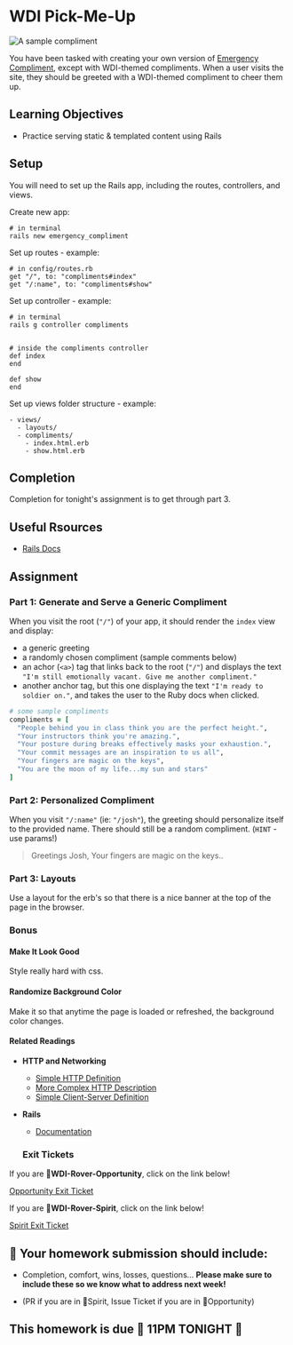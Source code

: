 # WDI Pick-Me-Up

![A sample compliment](https://media.giphy.com/media/nLmo3TKJBUNX2/giphy.gif)

You have been tasked with creating your own version of [Emergency Compliment](http://emergencycompliment.com/), except with  WDI-themed compliments. When a user visits the site, they should be greeted with a WDI-themed compliment to cheer them up.

## Learning Objectives

  - Practice serving static & templated content using Rails

## Setup
You will need to set up the Rails app, including the routes, controllers, and views.

Create new app:
```
# in terminal
rails new emergency_compliment
```

Set up routes - example:
```
# in config/routes.rb
get "/", to: "compliments#index"
get "/:name", to: "compliments#show"
```

Set up controller - example:
```
# in terminal
rails g controller compliments


# inside the compliments controller
def index
end

def show
end
```

Set up views folder structure - example:
```
- views/
  - layouts/
  - compliments/
    - index.html.erb
    - show.html.erb
```

## Completion

Completion for tonight's assignment is to get through part 3.

## Useful Rsources

- [Rails Docs](http://guides.rubyonrails.org/index.html)

## Assignment

### Part 1: Generate and Serve a Generic Compliment

When you visit the root (`"/"`) of your app, it should render the `index` view and display:
- a generic greeting
- a randomly chosen compliment (sample comments below)
- an achor (`<a>`) tag that links back to the root (`"/"`) and displays the text `"I'm still emotionally vacant. Give me another compliment."`
- another anchor tag, but this one displaying the text `"I'm ready to soldier on."`, and takes the user to the Ruby docs when clicked.

```ruby
# some sample compliments
compliments = [
  "People behind you in class think you are the perfect height.",
  "Your instructors think you're amazing.",
  "Your posture during breaks effectively masks your exhaustion.",
  "Your commit messages are an inspiration to us all",
  "Your fingers are magic on the keys",
  "You are the moon of my life...my sun and stars"
]
```

### Part 2: Personalized Compliment

When you visit `"/:name"` (ie: `"/josh"`), the greeting should personalize itself to the provided name. There should still be a random compliment. (`HINT` - use params!)

> Greetings Josh, Your fingers are magic on the keys..

### Part 3: Layouts

Use a layout for the erb's so that there is a nice banner at the top of the page in the browser.

### Bonus

#### Make It Look Good

Style really hard with css.

#### Randomize Background Color

Make it so that anytime the page is loaded or refreshed, the background color changes.


#### Related Readings

- **HTTP and Networking**
  + [Simple HTTP Definition](http://simple.wikipedia.org/wiki/Hypertext_Transfer_Protocol)
  + [More Complex HTTP Description](http://www.jmarshall.com/easy/http/)
  + [Simple Client-Server Definition](http://simple.wikipedia.org/wiki/Client-server)
- **Rails**
  + [Documentation](http://guides.rubyonrails.org/index.html)
  
  ### Exit Tickets 

If you are 🔴**WDI-Rover-Opportunity**, click on the link below!

[Opportunity Exit Ticket]()

If you are 🔵**WDI-Rover-Spirit**, click on the link below!

[Spirit Exit Ticket]()
  
## 🚀 Your homework submission should include:

- Completion, comfort, wins, losses, questions...
**Please make sure to include these so we know what to address next week!**

- (PR if you are in 🔵Spirit, Issue Ticket if you are in 🔴Opportunity)

## This homework is due 🚨 11PM TONIGHT 🚨

